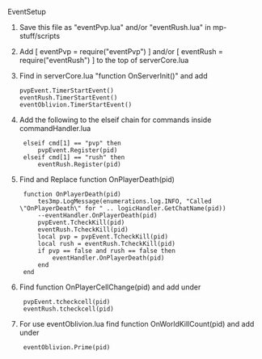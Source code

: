 EventSetup
    
1) Save this file as "eventPvp.lua" and/or "eventRush.lua" in mp-stuff/scripts

2) Add [ eventPvp = require("eventPvp") ] and/or [ eventRush = require("eventRush") ]  to the top of serverCore.lua

3) Find in serverCore.lua "function OnServerInit()" and add

       pvpEvent.TimerStartEvent()
       eventRush.TimerStartEvent()
       eventOblivion.TimerStartEvent()      
4) Add the following to the elseif chain for commands inside commandHandler.lua

		elseif cmd[1] == "pvp" then
			pvpEvent.Register(pid)
		elseif cmd[1] == "rush" then
			eventRush.Register(pid)	
5) Find and Replace function OnPlayerDeath(pid)

		function OnPlayerDeath(pid)
			tes3mp.LogMessage(enumerations.log.INFO, "Called \"OnPlayerDeath\" for " .. logicHandler.GetChatName(pid))
		    --eventHandler.OnPlayerDeath(pid)
			pvpEvent.TcheckKill(pid)
			eventRush.TcheckKill(pid)
			local pvp = pvpEvent.TcheckKill(pid)
			local rush = eventRush.TcheckKill(pid)	
			if pvp == false and rush == false then
				eventHandler.OnPlayerDeath(pid)
			end
		end

6) Find function OnPlayerCellChange(pid) and add under

		pvpEvent.tcheckcell(pid)
		eventRush.tcheckcell(pid)

7) For use eventOblivion.lua find function OnWorldKillCount(pid) and add under

		eventOblivion.Prime(pid)

